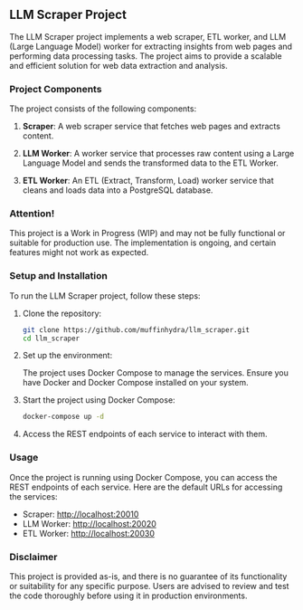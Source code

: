 ## LLM Scraper Project

The LLM Scraper project implements a web scraper, ETL worker, and LLM (Large Language Model) worker
for extracting insights from web pages and performing data processing tasks. The project aims to
provide a scalable and efficient solution for web data extraction and analysis.

### Project Components

The project consists of the following components:

1. **Scraper**: A web scraper service that fetches web pages and extracts content.

2. **LLM Worker**: A worker service that processes raw content using a Large Language Model and
   sends the transformed data to the ETL Worker.

3. **ETL Worker**: An ETL (Extract, Transform, Load) worker service that cleans and loads data into
   a PostgreSQL database.

### Attention!

This project is a Work in Progress (WIP) and may not be fully functional or suitable for production
use. The implementation is ongoing, and certain features might not work as expected.

### Setup and Installation

To run the LLM Scraper project, follow these steps:

1. Clone the repository:

    ```bash
    git clone https://github.com/muffinhydra/llm_scraper.git
    cd llm_scraper
    ```

2. Set up the environment:

    The project uses Docker Compose to manage the services. Ensure you have Docker and Docker
    Compose installed on your system.

3. Start the project using Docker Compose:

    ```bash
    docker-compose up -d
    ```

4. Access the REST endpoints of each service to interact with them.

### Usage

Once the project is running using Docker Compose, you can access the REST endpoints of each service.
Here are the default URLs for accessing the services:

-   Scraper: [http://localhost:20010](http://localhost:20010)
-   LLM Worker: [http://localhost:20020](http://localhost:20020)
-   ETL Worker: [http://localhost:20030](http://localhost:20030)

### Disclaimer

This project is provided as-is, and there is no guarantee of its functionality or suitability for
any specific purpose. Users are advised to review and test the code thoroughly before using it in
production environments.
